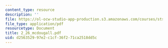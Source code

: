 ```yaml
---
content_type: resource
description: ''
file: https://ol-ocw-studio-app-production.s3.amazonaws.com/courses/sts-471j-engineering-apollo-the-moon-project-as-a-complex-system-spring-2007/d256352997e2c1cf36f271ca2518dd5c_2_26_mcdougall.pdf
file_type: application/pdf
resourcetype: Document
title: 2_26_mcdougall.pdf
uid: d2563529-97e2-c1cf-36f2-71ca2518dd5c
---
```

